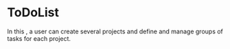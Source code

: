 # ToDoList

In this  , a user can create several projects and define and manage groups of tasks for each project.
